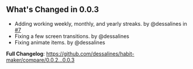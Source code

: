 ## What's Changed in 0.0.3

- Adding working weekly, monthly, and yearly streaks. by @dessalines in [#7](https://github.com/dessalines/habit-maker/pull/7)
- Fixing a few screen transitions. by @dessalines
- Fixing animate items. by @dessalines

**Full Changelog**: https://github.com/dessalines/habit-maker/compare/0.0.2...0.0.3

<!-- generated by git-cliff -->
